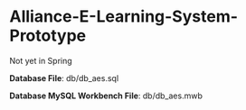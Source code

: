 # Alliance-E-Learning-System-Prototype
Not yet in Spring

**Database File**: db/db_aes.sql

**Database MySQL Workbench File**: db/db_aes.mwb
